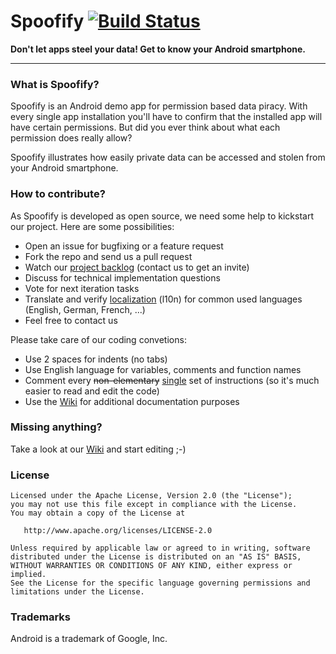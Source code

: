 # Spoofify [![Build Status](https://secure.travis-ci.org/spoofifyapp/spoofify.png?branch=master)](http://travis-ci.org/spoofifyapp/spoofify)

**Don't let apps steel your data! Get to know your Android smartphone.**

- - -

### What is Spoofify?

Spoofify is an Android demo app for permission based data piracy. With every single app installation you'll have to confirm that the installed app will have certain permissions. But did you ever think about what each permission does really allow?

Spoofify illustrates how easily private data can be accessed and stolen from your Android smartphone.

### How to contribute?

As Spoofify is developed as open source, we need some help to kickstart our project. Here are some possibilities:

  - Open an issue for bugfixing or a feature request
  - Fork the repo and send us a pull request
  - Watch our [project backlog](https://trello.com/b/4dQolunO) (contact us to get an invite)
  - Discuss for technical implementation questions
  - Vote for next iteration tasks
  - Translate and verify [localization](https://github.com/spoofifyapp/spoofify-localization) (l10n) for common used languages (English, German, French, ...)
  - Feel free to contact us

Please take care of our coding convetions:

  - Use 2 spaces for indents (no tabs)
  - Use English language for variables, comments and function names
  - Comment every <del>non-elementary</del> <ins>single</ins> set of instructions (so it's much easier to read and edit the code)
  - Use the [Wiki](https://github.com/spoofifyapp/spoofify/wiki) for additional documentation purposes

### Missing anything?

Take a look at our [Wiki](https://github.com/spoofifyapp/spoofify/wiki) and start editing ;-)

### License

	Licensed under the Apache License, Version 2.0 (the "License");
	you may not use this file except in compliance with the License.
	You may obtain a copy of the License at

       http://www.apache.org/licenses/LICENSE-2.0

	Unless required by applicable law or agreed to in writing, software
	distributed under the License is distributed on an "AS IS" BASIS,
	WITHOUT WARRANTIES OR CONDITIONS OF ANY KIND, either express or implied.
	See the License for the specific language governing permissions and
	limitations under the License.

### Trademarks

Android is a trademark of Google, Inc.